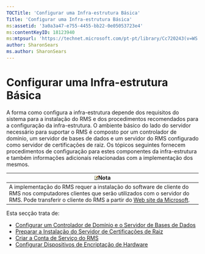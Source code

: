 ```yaml
---
TOCTitle: 'Configurar uma Infra-estrutura Básica'
Title: 'Configurar uma Infra-estrutura Básica'
ms:assetid: '3a0a3a47-e755-4455-bb22-0e05053723e4'
ms:contentKeyID: 18123940
ms:mtpsurl: 'https://technet.microsoft.com/pt-pt/library/Cc720243(v=WS.10)'
author: SharonSears
ms.author: SharonSears
---
```


Configurar uma Infra-estrutura Básica
=====================================

A forma como configura a infra-estrutura depende dos requisitos do sistema para a instalação do RMS e dos procedimentos recomendados para a configuração da infra-estrutura. O ambiente básico do lado do servidor necessário para suportar o RMS é composto por um controlador de domínio, um servidor de bases de dados e um servidor do RMS configurado como servidor de certificações de raiz. Os tópicos seguintes fornecem procedimentos de configuração para estes componentes da infra-estrutura e também informações adicionais relacionadas com a implementação dos mesmos.

| ![](/security-updates/images/Cc720243.note(WS.10).gif)Nota                                                                                                                                                                                              |
|--------------------------------------------------------------------------------------------------------------------------------------------------------------------------------------------------------------------------------------------------------------------|
| A implementação do RMS requer a instalação do software de cliente do RMS nos computadores clientes que serão utilizados com o servidor do RMS. Pode transferir o cliente do RMS a partir do [Web site da Microsoft](http://go.microsoft.com/fwlink/?linkid=18134). |

Esta secção trata de:

-   [Configurar um Controlador de Domínio e o Servidor de Bases de Dados](https://technet.microsoft.com/d20f8305-9f9e-4760-bfbf-82824db60d1f)
-   [Preparar a Instalação do Servidor de Certificações de Raiz](https://technet.microsoft.com/ed51605e-8b17-4155-8d83-f6777f499b7b)
-   [Criar a Conta de Serviço do RMS](https://technet.microsoft.com/6eb38729-f0f0-431a-bc8c-17102cf175d8)
-   [Configurar Dispositivos de Encriptação de Hardware](https://technet.microsoft.com/3a35a8ea-696c-4005-9892-cac6e773497a)
